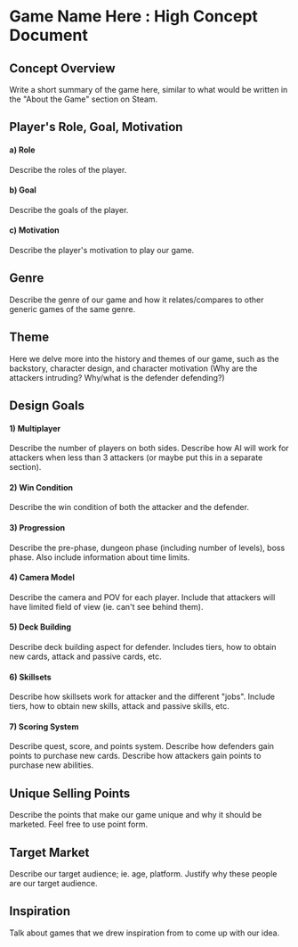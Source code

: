# Game Name Here : High Concept Document

## Concept Overview
Write a short summary of the game here, similar to what would be written in the "About the Game" section on Steam.

## Player's Role, Goal, Motivation
#### a) Role
Describe the roles of the player.
#### b) Goal
Describe the goals of the player.
#### c) Motivation
Describe the player's motivation to play our game.

## Genre
Describe the genre of our game and how it relates/compares to other generic games of the same genre.

## Theme
Here we delve more into the history and themes of our game, such as the backstory, character design, and character motivation (Why are the attackers intruding? Why/what is the defender defending?)

## Design Goals
#### 1) Multiplayer
Describe the number of players on both sides. Describe how AI will work for attackers when less than 3 attackers (or maybe put this in a separate section).
#### 2) Win Condition
Describe the win condition of both the attacker and the defender.
#### 3) Progression
Describe the pre-phase, dungeon phase (including number of levels), boss phase. Also include information about time limits.
#### 4) Camera Model
Describe the camera and POV for each player. Include that attackers will have limited field of view (ie. can't see behind them).
#### 5) Deck Building
Describe deck building aspect for defender. Includes tiers, how to obtain new cards, attack and passive cards, etc.
#### 6) Skillsets
Describe how skillsets work for attacker and the different "jobs". Include tiers, how to obtain new skills, attack and passive skills, etc.
#### 7) Scoring System
Describe quest, score, and points system. Describe how defenders gain points to purchase new cards. Describe how attackers gain points to purchase new abilities.

## Unique Selling Points
Describe the points that make our game unique and why it should be marketed. Feel free to use point form.

## Target Market
Describe our target audience; ie. age, platform. Justify why these people are our target audience.

## Inspiration
Talk about games that we drew inspiration from to come up with our idea.
